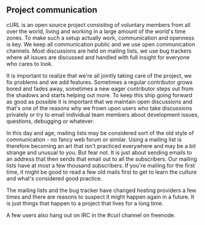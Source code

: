 ## Project communication

cURL is an open source project consisting of voluntary members from all over
the world, living and working in a large amount of the world's time zones. To
make such a setup actually work, communication and openness is key. We keep
all communication public and we use open communication channels. Most
discussions are held on mailing lists, we use bug trackers where all issues
are discussed and handled with full insight for everyone who cares to look.

It is important to realize that we're all jointly taking care of the project,
we fix problems and we add features. Sometimes a regular contributor grows
bored and fades away, sometimes a new eager contributor steps out from the
shadows and starts helping out more. To keep this ship going forward as good
as possible it is important that we maintain open discussions and that's one
of the reasons why we frown upon users who take discussions privately or try
to email individual team members about development issues, questions,
debugging or whatever.

In this day and age, mailing lists may be considered sort of the old style of
communication - no fancy web forum or similar. Using a mailing list is
therefore becoming an art that isn't practiced everywhere and may be a bit
strange and unusual to you. But fear not. It is just about sending emails to
an address that then sends that email out to all the subscribers. Our mailing
lists have at most a few thousand subscribers. If you're mailing for the first
time, it might be good to read a few old mails first to get to learn the
culture and what's considered good practice.

The mailing lists and the bug tracker have changed hosting providers a few
times and there are reasons to suspect it might happen again in a future. It
is just things that happen to a project that lives for a long time.

A few users also hang out on IRC in the #curl channel on freenode.
